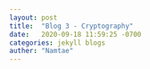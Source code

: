 ```yaml
---
layout: post
title:  "Blog 3 - Cryptography"
date:   2020-09-18 11:59:25 -0700
categories: jekyll blogs
auther: "Namtae"
---
```

